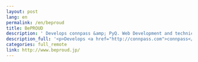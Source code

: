 ```yaml
---
layout: post
lang: en
permalink: /en/beproud
title: BePROUD
description: ' Develops connpass &amp; PyQ. Web Development and technical consulting. English Careers Page '
description_full: '<p>Develops <a href="http://connpass.com">connpass</a> &amp; <a href="http://pyq.jp">PyQ</a>. Web Development and technical consulting. <a href="http://www.beproud.jp/careers/en/">English Careers Page</a></p>'
categories: full_remote
link: http://www.beproud.jp/
---
```

